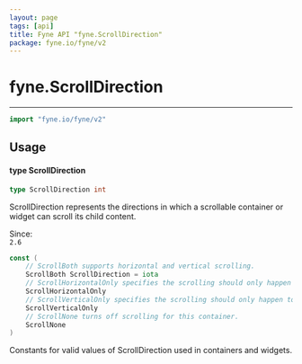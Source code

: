 ```yaml
---
layout: page
tags: [api]
title: Fyne API "fyne.ScrollDirection"
package: fyne.io/fyne/v2
---
```


# fyne.ScrollDirection
---
```go
import "fyne.io/fyne/v2"
```

## Usage

#### type ScrollDirection

```go
type ScrollDirection int
```

ScrollDirection represents the directions in which a scrollable container or widget can scroll its child content.


<div class="since">Since: <code>
2.6</code></div>

```go
const (
	// ScrollBoth supports horizontal and vertical scrolling.
	ScrollBoth ScrollDirection = iota
	// ScrollHorizontalOnly specifies the scrolling should only happen left to right.
	ScrollHorizontalOnly
	// ScrollVerticalOnly specifies the scrolling should only happen top to bottom.
	ScrollVerticalOnly
	// ScrollNone turns off scrolling for this container.
	ScrollNone
)
```
Constants for valid values of ScrollDirection used in containers and widgets.
